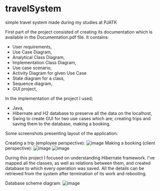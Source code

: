 # travelSystem
simple travel system made during my studies at PJATK

First part of the project consisted of creating its documentation which is available in the Documentation.pdf file.
It contains:
- User requirements,
- Use Case Diagram,
- Analytical Class Diagram,
- Implementation Class Diagram,
- Use case scenario,
- Activity Diagram for given Use Case
- State diagram for a class,
- Sequence diagram,
- GUI project,

In the implementation of the project I used;
- Java, 
- Hibernate and H2 database to preserve all the data on the localhost, 
- Swing to create GUI for two use cases which are; creating trips and saving them to the database, making a booking.


Some screenshots presenting layout of the application:

Creating a trip (employee perspective):
![image](https://user-images.githubusercontent.com/95477806/156886791-c370f3bb-7668-43f0-8dcc-0e13edeafc20.png)
Making a booking (client perspective):
![image](https://user-images.githubusercontent.com/95477806/156886816-a63aff8f-9f8b-4a4d-baa8-c47428734db5.png)
![image](https://user-images.githubusercontent.com/95477806/156886819-e946a3e7-6f8e-4795-b2fa-a14892d54d47.png)

During this project I focused on understanding Hibernate framework. I've mapped all the classes, as well as relations between them, and created database to which every operation was saved. 
All the details can be retrieved from the system after termination of its work and rebooting.

Database scheme diagram:
![image](https://user-images.githubusercontent.com/95477806/156887008-f71fb826-bac8-4a76-8293-65663cc32b29.png)

